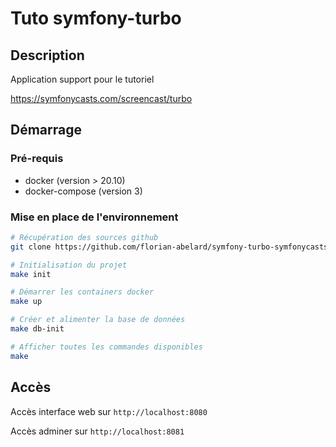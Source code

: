 # Tuto symfony-turbo

## Description 

Application support pour le tutoriel 

https://symfonycasts.com/screencast/turbo

## Démarrage

### Pré-requis

* docker (version > 20.10)
* docker-compose (version 3)

### Mise en place de l'environnement

```bash
# Récupération des sources github
git clone https://github.com/florian-abelard/symfony-turbo-symfonycasts.git

# Initialisation du projet
make init

# Démarrer les containers docker
make up

# Créer et alimenter la base de données
make db-init

# Afficher toutes les commandes disponibles
make
```

## Accès

Accès interface web sur `http://localhost:8080`

Accès adminer sur `http://localhost:8081`
